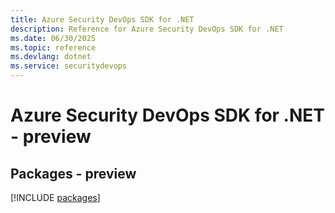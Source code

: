 ```yaml
---
title: Azure Security DevOps SDK for .NET
description: Reference for Azure Security DevOps SDK for .NET
ms.date: 06/30/2025
ms.topic: reference
ms.devlang: dotnet
ms.service: securitydevops
---
```

# Azure Security DevOps SDK for .NET - preview
## Packages - preview
[!INCLUDE [packages](security-devops-index.md)]